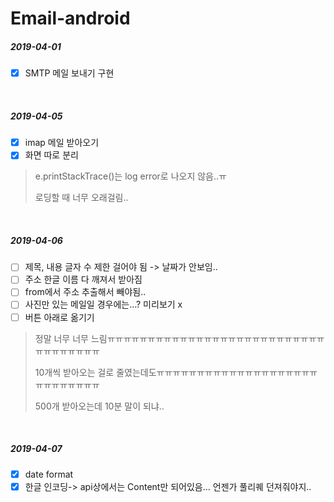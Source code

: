 # Email-android

##### 2019-04-01

- [x] SMTP 메일 보내기 구현

<br/>

##### 2019-04-05

- [x] imap 메일 받아오기
- [x] 화면 따로 분리

>e.printStackTrace()는 log error로 나오지 않음..ㅠ
>
>로딩할 때 너무 오래걸림..

<br/>

##### 2019-04-06

- [ ] 제목, 내용 글자 수 제한 걸어야 됨 -> 날짜가 안보임..
- [ ] 주소 한글 이름 다 깨져서 받아짐
- [ ] from에서 주소 추출해서 빼야됨..
- [ ] 사진만 있는 메일일 경우에는…? 미리보기 x 
- [ ] 버튼 아래로 옮기기

> 정말 너무 너무 느림ㅠㅠㅠㅠㅠㅠㅠㅠㅠㅠㅠㅠㅠㅠㅠㅠㅠㅠㅠㅠㅠㅠㅠㅠㅠㅠㅠㅠㅠㅠㅠㅠㅠㅠㅠ
>
> 10개씩 받아오는 걸로 줄였는데도ㅠㅠㅠㅠㅠㅠㅠㅠㅠㅠㅠㅠㅠㅠㅠㅠㅠㅠㅠㅠㅠㅠㅠㅠㅠㅠㅠㅠ
>
> 500개 받아오는데 10분 말이 되냐..

<br/>

##### 2019-04-07

- [x] date format
- [x] 한글 인코딩-> api상에서는 Content만 되어있음… 언젠가 풀리퀘 던져줘야지..